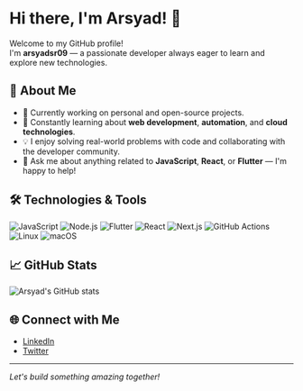 # Hi there, I'm Arsyad! 👋

Welcome to my GitHub profile!  
I'm **arsyadsr09** — a passionate developer always eager to learn and explore new technologies.

## 🚀 About Me

- 🔭 Currently working on personal and open-source projects.
- 🌱 Constantly learning about **web development**, **automation**, and **cloud technologies**.
- 💡 I enjoy solving real-world problems with code and collaborating with the developer community.
- 💬 Ask me about anything related to **JavaScript**, **React**, or **Flutter** — I'm happy to help!

## 🛠️ Technologies & Tools

![JavaScript](https://img.shields.io/badge/JavaScript-323330?style=flat&logo=javascript&logoColor=F7DF1E)
![Node.js](https://img.shields.io/badge/Node.js-339933?style=flat&logo=node-dot-js&logoColor=white)
![Flutter](https://img.shields.io/badge/Flutter-02569B?style=flat&logo=flutter&logoColor=white)
![React](https://img.shields.io/badge/React-20232A?style=flat&logo=react&logoColor=61DAFB)
![Next.js](https://img.shields.io/badge/Next.js-000000?style=flat&logo=nextdotjs&logoColor=white)
![GitHub Actions](https://img.shields.io/badge/GitHub_Actions-2088FF?style=flat&logo=github-actions&logoColor=white)
![Linux](https://img.shields.io/badge/Linux-FCC624?style=flat&logo=linux&logoColor=black)
![macOS](https://img.shields.io/badge/macOS-000000?style=flat&logo=apple&logoColor=white)

## 📈 GitHub Stats

![Arsyad's GitHub stats](https://github-readme-stats.vercel.app/api?username=arsyadsr09&show_icons=true&theme=github_dark)

## 🌐 Connect with Me

- [LinkedIn](https://www.linkedin.com/in/arsyadsr09/)
- [Twitter](https://twitter.com/arsyadsr09)

---

*Let's build something amazing together!*
